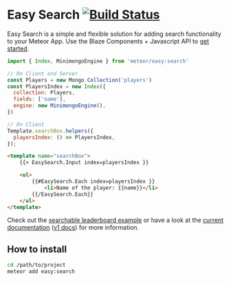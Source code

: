Easy Search [![Build Status](https://travis-ci.org/matteodem/meteor-easy-search.svg?branch=master)](https://travis-ci.org/matteodem/meteor-easy-search)
=====================

Easy Search is a simple and flexible solution for adding search functionality to your Meteor App. Use the Blaze Components + Javascript API to [get started](http://matteodem.github.io/meteor-easy-search/getting-started).

```javascript
import { Index, MinimongoEngine } from 'meteor/easy:search'

// On Client and Server
const Players = new Mongo.Collection('players')
const PlayersIndex = new Index({
  collection: Players,
  fields: ['name'],
  engine: new MinimongoEngine(),
})
```

```javascript
// On Client
Template.searchBox.helpers({
  playersIndex: () => PlayersIndex,
});
```

```html
<template name="searchBox">
    {{> EasySearch.Input index=playersIndex }}

    <ul>
        {{#EasySearch.Each index=playersIndex }}
            <li>Name of the player: {{name}}</li>
        {{/EasySearch.Each}}
    </ul>
</template>
```

Check out the [searchable leaderboard example](https://github.com/matteodem/easy-search-leaderboard) or have a look at the [current documentation](http://matteodem.github.io/meteor-easy-search/) ([v1 docs](https://github.com/matteodem/meteor-easy-search/tree/gh-pages/_v1docs)) for more information.

## How to install

```sh
cd /path/to/project
meteor add easy:search
```
